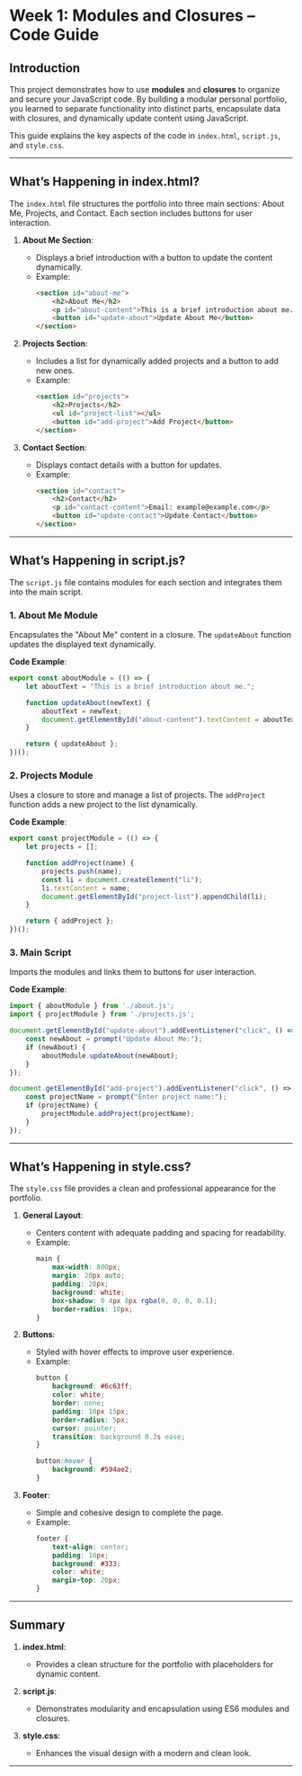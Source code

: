 
# **Week 1: Modules and Closures – Code Guide**

## **Introduction**
This project demonstrates how to use **modules** and **closures** to organize and secure your JavaScript code. By building a modular personal portfolio, you learned to separate functionality into distinct parts, encapsulate data with closures, and dynamically update content using JavaScript.

This guide explains the key aspects of the code in `index.html`, `script.js`, and `style.css`.

---

## **What’s Happening in index.html?**
The `index.html` file structures the portfolio into three main sections: About Me, Projects, and Contact. Each section includes buttons for user interaction.

1. **About Me Section**:
   - Displays a brief introduction with a button to update the content dynamically.
   - Example:
     ```html
     <section id="about-me">
         <h2>About Me</h2>
         <p id="about-content">This is a brief introduction about me.</p>
         <button id="update-about">Update About Me</button>
     </section>
     ```

2. **Projects Section**:
   - Includes a list for dynamically added projects and a button to add new ones.
   - Example:
     ```html
     <section id="projects">
         <h2>Projects</h2>
         <ul id="project-list"></ul>
         <button id="add-project">Add Project</button>
     </section>
     ```

3. **Contact Section**:
   - Displays contact details with a button for updates.
   - Example:
     ```html
     <section id="contact">
         <h2>Contact</h2>
         <p id="contact-content">Email: example@example.com</p>
         <button id="update-contact">Update Contact</button>
     </section>
     ```

---

## **What’s Happening in script.js?**
The `script.js` file contains modules for each section and integrates them into the main script.

### **1. About Me Module**
Encapsulates the "About Me" content in a closure. The `updateAbout` function updates the displayed text dynamically.

**Code Example**:
```javascript
export const aboutModule = (() => {
    let aboutText = "This is a brief introduction about me.";

    function updateAbout(newText) {
        aboutText = newText;
        document.getElementById("about-content").textContent = aboutText;
    }

    return { updateAbout };
})();
```

### **2. Projects Module**
Uses a closure to store and manage a list of projects. The `addProject` function adds a new project to the list dynamically.

**Code Example**:
```javascript
export const projectModule = (() => {
    let projects = [];

    function addProject(name) {
        projects.push(name);
        const li = document.createElement("li");
        li.textContent = name;
        document.getElementById("project-list").appendChild(li);
    }

    return { addProject };
})();
```

### **3. Main Script**
Imports the modules and links them to buttons for user interaction.

**Code Example**:
```javascript
import { aboutModule } from './about.js';
import { projectModule } from './projects.js';

document.getElementById("update-about").addEventListener("click", () => {
    const newAbout = prompt("Update About Me:");
    if (newAbout) {
        aboutModule.updateAbout(newAbout);
    }
});

document.getElementById("add-project").addEventListener("click", () => {
    const projectName = prompt("Enter project name:");
    if (projectName) {
        projectModule.addProject(projectName);
    }
});
```

---

## **What’s Happening in style.css?**
The `style.css` file provides a clean and professional appearance for the portfolio.

1. **General Layout**:
   - Centers content with adequate padding and spacing for readability.
   - Example:
     ```css
     main {
         max-width: 800px;
         margin: 20px auto;
         padding: 20px;
         background: white;
         box-shadow: 0 4px 8px rgba(0, 0, 0, 0.1);
         border-radius: 10px;
     }
     ```

2. **Buttons**:
   - Styled with hover effects to improve user experience.
   - Example:
     ```css
     button {
         background: #6c63ff;
         color: white;
         border: none;
         padding: 10px 15px;
         border-radius: 5px;
         cursor: pointer;
         transition: background 0.3s ease;
     }

     button:hover {
         background: #594ae2;
     }
     ```

3. **Footer**:
   - Simple and cohesive design to complete the page.
   - Example:
     ```css
     footer {
         text-align: center;
         padding: 10px;
         background: #333;
         color: white;
         margin-top: 20px;
     }
     ```

---

## **Summary**
1. **index.html**:
   - Provides a clean structure for the portfolio with placeholders for dynamic content.

2. **script.js**:
   - Demonstrates modularity and encapsulation using ES6 modules and closures.

3. **style.css**:
   - Enhances the visual design with a modern and clean look.

---
